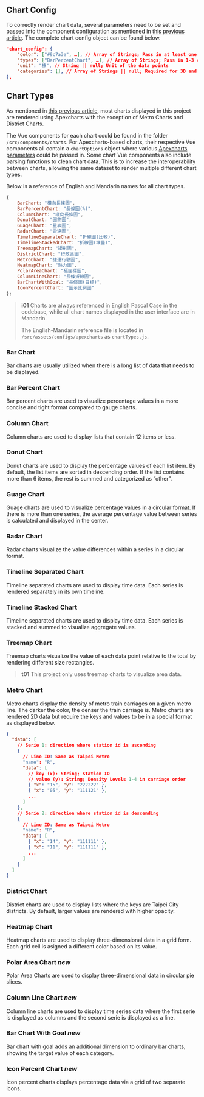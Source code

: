 ## Chart Config

To correctly render chart data, several parameters need to be set and passed into the component configuration as mentioned in [this previous article](/front-end/introduction-to-components#component-configuration). The complete chart config object can be found below.

```json
"chart_config": {
    "color": ["#9c7a3e", …], // Array of Strings; Pass in at least one hex color code
    "types": ["BarPercentChart", …], // Array of Strings; Pass in 1-3 chart names
    "unit": "棟", // String || null; Unit of the data points
    "categories": [], // Array of Strings || null; Required for 3D and percentage data
},
```

## Chart Types

As mentioned in [this previous article](/front-end/prerequisites#apexcharts), most charts displayed in this project are rendered using Apexcharts with the exception of Metro Charts and District Charts.

The Vue components for each chart could be found in the folder `/src/components/charts`. For Apexcharts-based charts, their respective Vue components all contain a `chartOptions` object where various [Apexcharts parameters](https://apexcharts.com/docs/options/annotations/) could be passed in. Some chart Vue components also include parsing functions to clean chart data. This is to increase the interoperability between charts, allowing the same dataset to render multiple different chart types.

Below is a reference of English and Mandarin names for all chart types.

```js
{
    BarChart: "橫向長條圖",
    BarPercentChart: "長條圖(%)",
    ColumnChart: "縱向長條圖",
    DonutChart: "圓餅圖",
    GuageChart: "量表圖",
    RadarChart: "雷達圖",
    TimelineSeparateChart: "折線圖(比較)",
    TimelineStackedChart: "折線圖(堆疊)",
    TreemapChart: "矩形圖",
    DistrictChart: "行政區圖",
    MetroChart: "捷運行駛圖",
	HeatmapChart: "熱力圖",
	PolarAreaChart: "極座標圖",
	ColumnLineChart: "長條折線圖",
	BarChartWithGoal: "長條圖(目標)",
	IconPercentChart: "圖示比例圖"
};
```

> **i01**
> Charts are always referenced in English Pascal Case in the codebase, while all chart names displayed in the user interface are in Mandarin.
>
> The English-Mandarin reference file is located in `/src/assets/configs/apexcharts` as `chartTypes.js`.

### Bar Chart

Bar charts are usually utilized when there is a long list of data that needs to be displayed.

### Bar Percent Chart

Bar percent charts are used to visualize percentage values in a more concise and tight format compared to gauge charts.

### Column Chart

Column charts are used to display lists that contain 12 items or less.

### Donut Chart

Donut charts are used to display the percentage values of each list item. By default, the list items are sorted in descending order. If the list contains more than 6 items, the rest is summed and categorized as “other”.

### Guage Chart

Guage charts are used to visualize percentage values in a circular format. If there is more than one series, the average percentage value between series is calculated and displayed in the center.

### Radar Chart

Radar charts visualize the value differences within a series in a circular format.

### Timeline Separated Chart

Timeline separated charts are used to display time data. Each series is rendered separately in its own timeline.

### Timeline Stacked Chart

Timeline separated charts are used to display time data. Each series is stacked and summed to visualize aggregate values.

### Treemap Chart

Treemap charts visualize the value of each data point relative to the total by rendering different size rectangles.

> **t01**
> This project only uses treemap charts to visualize area data.

### Metro Chart

Metro charts display the density of metro train carriages on a given metro line. The darker the color, the denser the train carriage is. Metro charts are rendered 2D data but require the keys and values to be in a special format as displayed below.

```json
{
  "data": [
    // Serie 1: direction where station id is ascending
    {
      // Line ID: Same as Taipei Metro
      "name": "R",
      "data": [
        // key (x): String; Station ID
        // value (y): String; Density Levels 1-4 in carriage order
        { "x": "15", "y": "222222" },
        { "x": "05", "y": "111121" },
        ...
      ]
    },
    // Serie 2: direction where station id is descending
    {
      // Line ID: Same as Taipei Metro
      "name": "R",
      "data": [
        { "x": "14", "y": "111111" },
        { "x": "11", "y": "111111" },
        ...
      ]
    }
  ]
}
```

### District Chart

District charts are used to display lists where the keys are Taipei City districts. By default, larger values are rendered with higher opacity.

### Heatmap Chart

Heatmap charts are used to display three-dimensional data in a grid form. Each grid cell is asigned a different color based on its value.

### Polar Area Chart **_new_**

Polar Area Charts are used to display three-dimensional data in circular pie slices.

### Column Line Chart **_new_**

Column line charts are used to display time series data where the first serie is displayed as columns and the second serie is displayed as a line.

### Bar Chart With Goal **_new_**

Bar chart with goal adds an additional dimension to ordinary bar charts, showing the target value of each category.

### Icon Percent Chart **_new_**

Icon percent charts displays percentage data via a grid of two separate icons.
